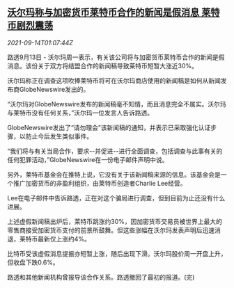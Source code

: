 <!--1631583062000-->
[沃尔玛称与加密货币莱特币合作的新闻是假消息 莱特币剧烈震荡](https://cn.reuters.com/article/walmart-cryptocurrency-clarification-091-idCNKBS2GA02P)
------

<div><i>2021-09-14T01:07:44Z</i></div><p>路透9月13日 - 沃尔玛周一表示，有关该公司将与加密货币莱特币合作的新闻是假消息。该份关于双方将结盟合作的新闻稿导致莱特币短暂大涨近30%。</p><p>沃尔玛称正在调查这项吹捧莱特币将可在沃尔玛商店使用的新闻稿是如何从新闻发布商GlobeNewswire发出的。</p><p>“沃尔玛对GlobeNewswire发布的新闻稿毫不知情，而且消息完全不属实。沃尔玛与莱特币没有任何关系，”沃尔玛一位发言人告诉路透。</p><p>GlobeNewswire发出了“请勿理会”该新闻稿的通知，并表示已采取强化认证步骤，以防止今后发生类似事件。</p><p>“我们将与有关当局合作，要求--并促进--进行全面调查，包括调查与此事有关的任何犯罪活动，”GlobeNewswire在一份电子邮件声明中说。</p><p>另外，莱特币基金会在推特上说，它没有关于该新闻稿来源的信息。该基金会是一个推广加密货币的非盈利组织，由莱特币创造者Charlie Lee经营。</p><p>Lee在电子邮件中告诉路透，正在对这个骗局进行调查，但到目前为止还没有什么进展。</p><p>上述虚假新闻稿出炉后，莱特币跳涨约30%，因加密货币交易员被世界上最大的零售商接受加密货币支付的前景所鼓舞。但这些涨幅在沃尔玛发表声明后迅速消退，莱特币最新仅上涨约4%。</p><p>比特币受该虚假消息提振亦短暂上涨，随后出现下滑。沃尔玛股价周一开盘上升，但收盘下跌0.6%。</p><p>路透和其他新闻机构曾报导该合作关系。路透撤回了最初的报道。(完)</p>
